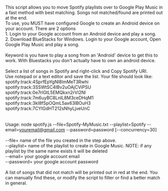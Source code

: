 This script allows you to move Spotify playlists over to Google Play Music in a fast method with best matching. Songs not matched/found are printed out at the end.
<br>
To use, you MUST have configured Google to create an Android device on your account. There are 2 options<br>
    1. Login to your Google account from an Android device and play a song.<br>
    2. Download BlueStacks for Windows. Login to your Google account, Open Google Play Music and play a song.<br>
<br>
Keyword is you have to play a song from an 'Android' device to get this to work. With Bluestacks you don't actually have to own an android device.<br>
<br>
Select a list of songs in Spotify and right-click and Copy Spotify URI.<br>
Use notepad or a text editor and save the list. Your file should look like:<br>
    spotify:track:4SprfEpYgNl8lmMeT3Rwhi<br>
    spotify:track:3SSWtSC4IBv2uOAjCViPSU<br>
    spotify:track:0e7rlGtL5EMQkxn2rVl2Nl<br>
    spotify:track:7m6uyBC8LnIL8M3ceDHqM1<br>
    spotify:track:3kI8fSpOQmL5ax63lBOuH3<br>
    spotify:track:7CYIGdHT212sNhyLjveUnC<br>
<br>
<br>
Usage: node spotify.js --file=Spotify-MyMusic.txt --playlist=Spotify --email=youremail@gmail.com --password=password [--concurrency=30]<br>
<br>
--file=     name of the file you created in the step above.<br>
--playlist= name of the playlist to create in Google Music. NOTE: if any playlist by the same name exists it will be deleted<br>
--email=    your google account email<br>
--password= your google account password<br>
<br>
A list of songs that did not match will be printed out in red at the end. You can manually find these, or modify the script to filter or find a better match in general.<br>
